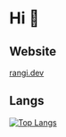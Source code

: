 # Hi  👋
## Website
[rangi.dev](https://rangi.dev)
## Langs
[![Top Langs](https://github-readme-stats.vercel.app/api/top-langs/?username=zuiraito)](https://github.com/anuraghazra/github-readme-stats)
<!--
**zuiraito/zuiraito** is a ✨ _special_ ✨ repository because its `README.md` (this file) appears on your GitHub profile.

Here are some ideas to get you started:

- 🔭 I’m currently working on ...
- 🌱 I’m currently learning ...
- 👯 I’m looking to collaborate on ...
- 🤔 I’m looking for help with ...
- 💬 Ask me about ...
- 📫 How to reach me: ...
- 😄 Pronouns: ...
- ⚡ Fun fact: ...
-->
